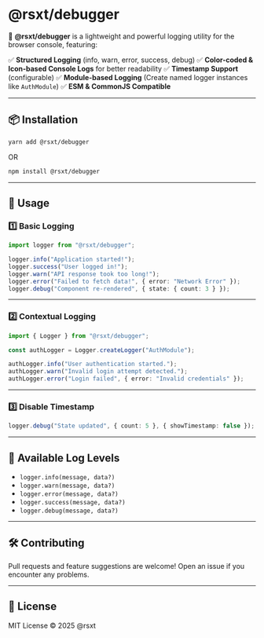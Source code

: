 # @rsxt/debugger

🚀 **@rsxt/debugger** is a lightweight and powerful logging utility for the browser console, featuring:

✅ **Structured Logging** (info, warn, error, success, debug)
✅ **Color-coded & Icon-based Console Logs** for better readability
✅ **Timestamp Support** (configurable)
✅ **Module-based Logging** (Create named logger instances like `AuthModule`)
✅ **ESM & CommonJS Compatible**

---

## 📦 Installation

```sh
yarn add @rsxt/debugger
```

OR

```sh
npm install @rsxt/debugger
```

---

## 🚀 Usage

### **1️⃣ Basic Logging**

```ts
import logger from "@rsxt/debugger";

logger.info("Application started!");
logger.success("User logged in!");
logger.warn("API response took too long!");
logger.error("Failed to fetch data!", { error: "Network Error" });
logger.debug("Component re-rendered", { state: { count: 3 } });
```

---

### **2️⃣ Contextual Logging**

```ts
import { Logger } from "@rsxt/debugger";

const authLogger = Logger.createLogger("AuthModule");

authLogger.info("User authentication started.");
authLogger.warn("Invalid login attempt detected.");
authLogger.error("Login failed", { error: "Invalid credentials" });
```

---

### **3️⃣ Disable Timestamp**

```ts
logger.debug("State updated", { count: 5 }, { showTimestamp: false });
```

---

## 📌 Available Log Levels

- `logger.info(message, data?)`
- `logger.warn(message, data?)`
- `logger.error(message, data?)`
- `logger.success(message, data?)`
- `logger.debug(message, data?)`

---

## 🛠 Contributing

Pull requests and feature suggestions are welcome! Open an issue if you encounter any problems.

---

## 📄 License

MIT License © 2025 @rsxt
